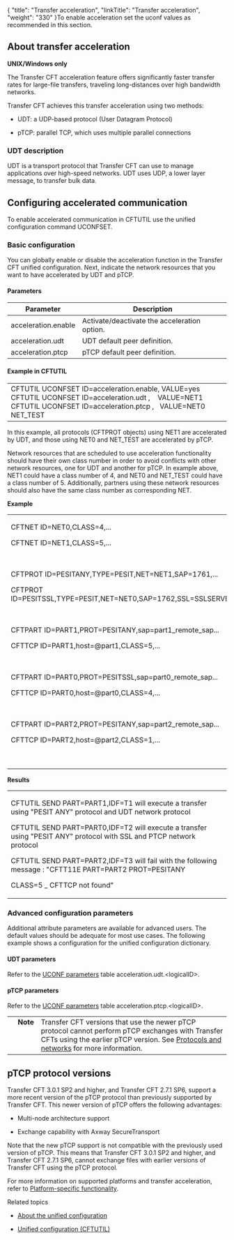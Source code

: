 {
    "title": "Transfer acceleration",
    "linkTitle": "Transfer acceleration",
    "weight": "330"
}To enable acceleration set the uconf values as recommended in this section.

## About transfer acceleration

**UNIX/Windows only**

The Transfer CFT acceleration feature offers significantly faster transfer rates for large-file transfers, traveling long-distances over high bandwidth networks.

Transfer CFT achieves this transfer acceleration using two methods:

-   UDT: a UDP-based protocol (User Datagram Protocol)
-   pTCP: parallel TCP, which uses multiple parallel connections

### UDT description

UDT is a transport protocol that Transfer CFT can use to manage applications over high-speed networks. UDT uses UDP, a lower layer message, to transfer bulk data.

## Configuring accelerated communication

To enable accelerated communication in CFTUTIL use the unified configuration command UCONFSET.

### Basic configuration

You can globally enable or disable the acceleration function in the Transfer CFT unified configuration. Next, indicate the network resources that you want to have accelerated by UDT and pTCP.

#### Parameters

<table cellspacing="0">
   <col/>
   <col/>
   <thead>
      <tr>
         <th>Parameter</th>
         <th>Description</th>
      </tr>
   </thead>
   <tbody>
      <tr>
         <td>acceleration.enable         </td>
         <td>Activate/deactivate the acceleration option.         </td>
      </tr>
      <tr>
         <td>acceleration.udt         </td>
         <td>UDT default peer definition.         </td>
      </tr>
      <tr>
         <td>acceleration.ptcp         </td>
         <td>pTCP default peer definition.         </td>
      </tr>
   </tbody>
</table>

#### Example in CFTUTIL

<table cellspacing="0">
   <col/>
   <tbody>
      <tr>
         <td><span>CFTUTIL UCONFSET ID=acceleration.enable, VALUE=yes</span>
<br/><span>CFTUTIL UCONFSET ID=acceleration.udt   ,    VALUE=NET1</span>
<br/><span>CFTUTIL UCONFSET ID=acceleration.ptcp  ,   VALUE=NET0 NET_TEST</span>
         </td>
      </tr>
   </tbody>
</table>

In this example, all protocols (CFTPROT objects) using NET1 are accelerated by UDT, and those using NET0 and NET\_TEST are accelerated by pTCP.

Network resources that are scheduled to use acceleration functionality should have their own class number in order to avoid conflicts with other network resources, one for UDT and another for pTCP. In example above, NET1 could have a class number of 4, and NET0 and NET\_TEST could have a class number of 5. Additionally, partners using these network resources should also have the same class number as corresponding NET.

**Example**

<table cellspacing="0">
   <col/>
   <tbody>
      <tr>
         <td>
            <p>CFTNET ID=NET0,CLASS=4,...
</p>
            <p>CFTNET ID=NET1,CLASS=5,...
</p>
            <p> </p>
            <p>
CFTPROT ID=PESITANY,TYPE=PESIT,NET=NET1,SAP=1761,...
</p>
            <p>CFTPROT ID=PESITSSL,TYPE=PESIT,NET=NET0,SAP=1762,SSL=SSLSERVER,...

</p>
            <p> </p>
            <p>CFTPART ID=PART1,PROT=PESITANY,sap=part1_remote_sap... 
</p>
            <p>CFTTCP ID=PART1,host=@part1,CLASS=5,...

</p>
            <p> </p>
            <p>CFTPART ID=PART0,PROT=PESITSSL,sap=part0_remote_sap...
</p>
            <p>CFTTCP ID=PART0,host=@part0,CLASS=4,...

</p>
            <p> </p>
            <p>CFTPART ID=PART2,PROT=PESITANY,sap=part2_remote_sap...
</p>
            <p>CFTTCP ID=PART2,host=@part2,CLASS=1,...


</p>
            <p> </p>
         </td>
      </tr>
   </tbody>
</table>

**Results**

<table cellspacing="0">
   <col/>
   <tbody>
      <tr>
         <td>
            <p>CFTUTIL SEND PART=PART1,IDF=T1 will execute a transfer using "PESIT ANY" protocol and UDT network protocol
</p>
            <p>CFTUTIL SEND PART=PART0,IDF=T2 will execute a transfer using "PESIT ANY" protocol with SSL and PTCP network protocol
</p>
            <p>CFTUTIL SEND PART=PART2,IDF=T3 will fail with the following message : "CFTT11E PART=PART2 PROT=PESITANY </p>
            <p>CLASS=5 _ CFTTCP not found"</p>
         </td>
      </tr>
   </tbody>
</table>

### Advanced configuration parameters

Additional attribute parameters are available for advanced users. The default values should be adequate for most use cases. The following example shows a configuration for the unified configuration dictionary.

#### UDT parameters

Refer to the [UCONF parameters](../../../admin_intro/uconf/uconf_directory) table acceleration.udt.&lt;logicalID>.

#### pTCP parameters

Refer to the [UCONF parameters](../../../admin_intro/uconf/uconf_directory) table acceleration.ptcp.&lt;logicalID>.

<table cellpadding="0" cellspacing="0">
   <col/>
   <col/>
   <col/>
      <tr>
         <td valign="top">         </td>
         <td valign="top"><span><b>Note</b></span>
         </td>
         <td data-mc-autonum="&lt;b&gt;Note&lt;/b&gt;" valign="top"><span>Transfer CFT</span> versions that use the newer pTCP protocol cannot perform pTCP exchanges with  <span>Transfer CFT</span>s using the earlier pTCP version. See <a href="../../../admin_intro/uconf/uconf_protocols_and_networks">Protocols and networks</a> for more information.         </td>
      </tr>
</table>

## <span id="uconf_ptcp"></span>pTCP protocol versions

Transfer CFT 3.0.1 SP2 and higher, and Transfer CFT 2.7.1 SP6, support a more recent version of the pTCP protocol than previously supported by Transfer CFT. This newer version of pTCP offers the following advantages:

-   Multi-node architecture support
-   Exchange capability with Axway SecureTransport

Note that the new pTCP support is not compatible with the previously used version of pTCP. This means that Transfer CFT 3.0.1 SP2 and higher, and Transfer CFT 2.7.1 SP6, cannot exchange files with earlier versions of Transfer CFT using the pTCP protocol.

For more information on supported platforms and transfer acceleration, refer to [Platform-specific functionality](platform_specific_functionality.htm).

Related topics

-   [About the unified configuration](../../../admin_intro/uconf)
-   [Unified configuration (CFTUTIL)](../../../admin_intro/uconf/uconf_w_cftutil)
